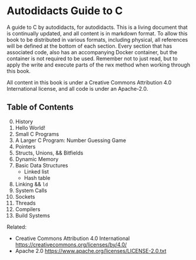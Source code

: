 # Autodidacts Guide to C

A guide to C by autodidacts, for autodidacts. This is a living document
that is continually updated, and all content is in markdown format. To
allow this book to be distributed in various formats, including physical,
all references will be defined at the bottom of each section. Every
section that has associated code, also has an accompanying Docker
container, but the container is not required to be used. Remember not to
just read, but to apply the write and execute parts of the rwx method
when working through this book.

All content in this book is under a Creative Commons Attribution 4.0
International license, and all code is under an Apache-2.0.

## Table of Contents

0. History
1. Hello World!
1. Small C Programs
1. A Larger C Program: Number Guessing Game
1. Pointers
1. Structs, Unions, && Bitfields
1. Dynamic Memory
1. Basic Data Structures
	* Linked list
	* Hash table
1. Linking && `ld`
1. System Calls
1. Sockets
1. Threads
1. Compilers
1. Build Systems

Related:

* Creative Commons Attribution 4.0 International
	<https://creativecommons.org/licenses/by/4.0/>
* Apache 2.0
	<https://www.apache.org/licenses/LICENSE-2.0.txt>
